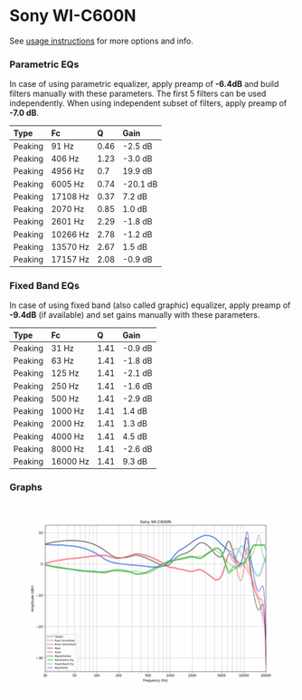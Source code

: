 # Sony WI-C600N
See [usage instructions](https://github.com/jaakkopasanen/AutoEq#usage) for more options and info.

### Parametric EQs
In case of using parametric equalizer, apply preamp of **-6.4dB** and build filters manually
with these parameters. The first 5 filters can be used independently.
When using independent subset of filters, apply preamp of **-7.0 dB**.

| Type    | Fc       |    Q | Gain     |
|:--------|:---------|:-----|:---------|
| Peaking | 91 Hz    | 0.46 | -2.5 dB  |
| Peaking | 406 Hz   | 1.23 | -3.0 dB  |
| Peaking | 4956 Hz  | 0.7  | 19.9 dB  |
| Peaking | 6005 Hz  | 0.74 | -20.1 dB |
| Peaking | 17108 Hz | 0.37 | 7.2 dB   |
| Peaking | 2070 Hz  | 0.85 | 1.0 dB   |
| Peaking | 2601 Hz  | 2.29 | -1.8 dB  |
| Peaking | 10266 Hz | 2.78 | -1.2 dB  |
| Peaking | 13570 Hz | 2.67 | 1.5 dB   |
| Peaking | 17157 Hz | 2.08 | -0.9 dB  |

### Fixed Band EQs
In case of using fixed band (also called graphic) equalizer, apply preamp of **-9.4dB**
(if available) and set gains manually with these parameters.

| Type    | Fc       |    Q | Gain    |
|:--------|:---------|:-----|:--------|
| Peaking | 31 Hz    | 1.41 | -0.9 dB |
| Peaking | 63 Hz    | 1.41 | -1.8 dB |
| Peaking | 125 Hz   | 1.41 | -2.1 dB |
| Peaking | 250 Hz   | 1.41 | -1.6 dB |
| Peaking | 500 Hz   | 1.41 | -2.9 dB |
| Peaking | 1000 Hz  | 1.41 | 1.4 dB  |
| Peaking | 2000 Hz  | 1.41 | 1.3 dB  |
| Peaking | 4000 Hz  | 1.41 | 4.5 dB  |
| Peaking | 8000 Hz  | 1.41 | -2.6 dB |
| Peaking | 16000 Hz | 1.41 | 9.3 dB  |

### Graphs
![](./Sony%20WI-C600N.png)